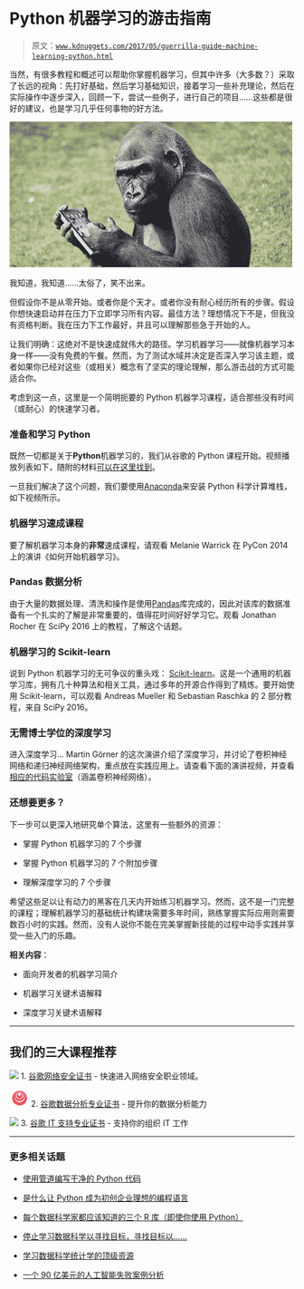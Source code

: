 # Python 机器学习的游击指南

> 原文：[`www.kdnuggets.com/2017/05/guerrilla-guide-machine-learning-python.html`](https://www.kdnuggets.com/2017/05/guerrilla-guide-machine-learning-python.html)

当然，有很多教程和概述可以帮助你掌握机器学习，但其中许多（大多数？）采取了长远的视角：先打好基础，然后学习基础知识，接着学习一些补充理论，然后在实际操作中逐步深入，回顾一下，尝试一些例子，进行自己的项目……这些都是很好的建议，也是学习几乎任何事物的好方法。

![猩猩](img/1925d5d126f2c94c9d2ec2dc18f27917.png)

我知道，我知道……太俗了，笑不出来。

但假设你不是从零开始。或者你是个天才。或者你没有耐心经历所有的步骤。假设你想快速启动并在压力下立即学习所有内容。最佳方法？理想情况下不是，但我没有资格判断。我在压力下工作最好，并且可以理解那些急于开始的人。

让我们明确：这绝对不是快速成就伟大的路径。学习机器学习——就像机器学习本身一样——没有免费的午餐。然而，为了测试水域并决定是否深入学习该主题，或者如果你已经对这些（或相关）概念有了坚实的理论理解，那么游击战的方式可能适合你。

考虑到这一点，这里是一个简明扼要的 Python 机器学习课程，适合那些没有时间（或耐心）的快速学习者。

### 准备和学习 Python

既然一切都是关于**Python**机器学习的，我们从谷歌的 Python 课程开始。视频播放列表如下，随附的材料[可以在这里找到](https://developers.google.com/edu/python/introduction)。

一旦我们解决了这个问题，我们要使用[Anaconda](https://www.continuum.io/DOWNLOADS)来安装 Python 科学计算堆栈，如下视频所示。

### 机器学习速成课程

要了解机器学习本身的**非常**速成课程，请观看 Melanie Warrick 在 PyCon 2014 上的演讲《如何开始机器学习》。

### Pandas 数据分析

由于大量的数据处理、清洗和操作是使用[Pandas](http://pandas.pydata.org/)库完成的，因此对该库的数据准备有一个扎实的了解是非常重要的，值得花时间好好学习它。观看 Jonathan Rocher 在 SciPy 2016 上的教程，了解这个话题。

### 机器学习的 Scikit-learn

说到 Python 机器学习的无可争议的重头戏： [Scikit-learn](http://scikit-learn.org/stable/)。这是一个通用的机器学习库，拥有几十种算法和相关工具，通过多年的开源合作得到了精炼。要开始使用 Scikit-learn，可以观看 Andreas Mueller 和 Sebastian Raschka 的 2 部分教程，来自 SciPy 2016。

### 无需博士学位的深度学习

进入深度学习... Martin Görner 的这次演讲介绍了深度学习，并讨论了卷积神经网络和递归神经网络架构，重点放在实践应用上。请查看下面的演讲视频，并查看 [相应的代码实验室](https://codelabs.developers.google.com/codelabs/cloud-tensorflow-mnist/#0)（涵盖卷积神经网络）。

### 还想要更多？

下一步可以更深入地研究单个算法，这里有一些额外的资源：

+   掌握 Python 机器学习的 7 个步骤

+   掌握 Python 机器学习的 7 个附加步骤

+   理解深度学习的 7 个步骤

希望这些足以让有动力的黑客在几天内开始练习机器学习。然而，这不是一门完整的课程；理解机器学习的基础统计构建块需要多年时间，熟练掌握实际应用则需要数百小时的实践。然而，没有人说你不能在完美掌握新技能的过程中动手实践并享受一些入门的乐趣。

**相关内容**：

+   面向开发者的机器学习简介

+   机器学习关键术语解释

+   深度学习关键术语解释

* * *

## 我们的三大课程推荐

![](img/0244c01ba9267c002ef39d4907e0b8fb.png) 1\. [谷歌网络安全证书](https://www.kdnuggets.com/google-cybersecurity) - 快速进入网络安全职业领域。

![](img/e225c49c3c91745821c8c0368bf04711.png) 2\. [谷歌数据分析专业证书](https://www.kdnuggets.com/google-data-analytics) - 提升你的数据分析能力

![](img/0244c01ba9267c002ef39d4907e0b8fb.png) 3\. [谷歌 IT 支持专业证书](https://www.kdnuggets.com/google-itsupport) - 支持你的组织 IT 工作

* * *

### 更多相关话题

+   [使用管道编写干净的 Python 代码](https://www.kdnuggets.com/2021/12/write-clean-python-code-pipes.html)

+   [是什么让 Python 成为初创企业理想的编程语言](https://www.kdnuggets.com/2021/12/makes-python-ideal-programming-language-startups.html)

+   [每个数据科学家都应该知道的三个 R 库（即使你使用 Python）](https://www.kdnuggets.com/2021/12/three-r-libraries-every-data-scientist-know-even-python.html)

+   [停止学习数据科学以寻找目标，寻找目标以……](https://www.kdnuggets.com/2021/12/stop-learning-data-science-find-purpose.html)

+   [学习数据科学统计学的顶级资源](https://www.kdnuggets.com/2021/12/springboard-top-resources-learn-data-science-statistics.html)

+   [一个 90 亿美元的人工智能失败案例分析](https://www.kdnuggets.com/2021/12/9b-ai-failure-examined.html)

